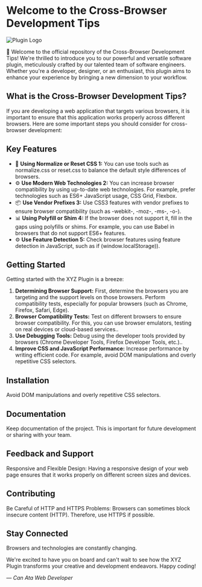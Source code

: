 # Welcome to the Cross-Browser Development Tips

![Plugin Logo](plugin_logo.jpg)

👋 Welcome to the official repository of the Cross-Browser Development Tips! We're thrilled to introduce you to our powerful and versatile software plugin, meticulously crafted by our talented team of software engineers. Whether you're a developer, designer, or an enthusiast, this plugin aims to enhance your experience by bringing a new dimension to your workflow.

## What is the Cross-Browser Development Tips?

If you are developing a web application that targets various browsers, it is important to ensure that this application works properly across different browsers.  Here are some important steps you should consider for cross-browser development:

## Key Features

- 🚀 **Using Normalize or Reset CSS 1:** You can use tools such as normalize.css or reset.css to balance the default style differences of browsers.
- ⚙️ **Use Modern Web Technologies 2:** You can increase browser compatibility by using up-to-date web technologies.  For example, prefer technologies such as ES6+ JavaScript usage, CSS Grid, Flexbox.
- 📦 **Use Vendor Prefixes 3:** Use CSS3 features with vendor prefixes to ensure browser compatibility (such as -webkit-, -moz-, -ms-, -o-).
- 📊 **Using Polyfill or Shim 4:** If the browser does not support it, fill in the gaps using polyfills or shims.  For example, you can use Babel in browsers that do not support ES6+ features.
- ⚙️ **Use Feature Detection 5:** Check browser features using feature detection in JavaScript, such as if (window.localStorage)).

## Getting Started

Getting started with the XYZ Plugin is a breeze:

1. **Determining Browser Support:** First, determine the browsers you are targeting and the support levels on those browsers.  Perform compatibility tests, especially for popular browsers (such as Chrome, Firefox, Safari, Edge).
2. **Browser Compatibility Tests:** Test on different browsers to ensure browser compatibility.  For this, you can use browser emulators, testing on real devices or cloud-based services..
3. **Use Debugging Tools:** Debug using the developer tools provided by browsers (Chrome Developer Tools, Firefox Developer Tools, etc.)..
4. **Improve CSS and JavaScript Performance:** Increase performance by writing efficient code.  For example, avoid DOM manipulations and overly repetitive CSS selectors.


## Installation

Avoid DOM manipulations and overly repetitive CSS selectors.

## Documentation

Keep documentation of the project.  This is important for future development or sharing with your team.

## Feedback and Support

Responsive and Flexible Design: Having a responsive design of your web page ensures that it works properly on different screen sizes and devices.

## Contributing

Be Careful of HTTP and HTTPS Problems: Browsers can sometimes block insecure content (HTTP).  Therefore, use HTTPS if possible.

## Stay Connected

Browsers and technologies are constantly changing.

We're excited to have you on board and can't wait to see how the XYZ Plugin transforms your creative and development endeavors. Happy coding!

*— Can Ata Web Developer*
